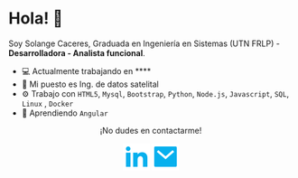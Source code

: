 # Hola! :wave:

Soy Solange Caceres, Graduada en Ingeniería en Sistemas (UTN FRLP) - **Desarrolladora - Analista funcional**.

- :computer: Actualmente trabajando en ****
- :telescope: Mi puesto es Ing. de datos satelital
- :gear: Trabajo con `HTML5`, `Mysql`, `Bootstrap`, `Python`, `Node.js`, `Javascript`, `SQL`, `Linux` ,  `Docker`
- :seedling: Aprendiendo `Angular`


<p align="center">¡No dudes en contactarme!</p>
<p align="center">
    <a href="#" alt="Linkedin"><img src="./assets/icons/linkedin-fill.svg"></a>
    <a href="mailto:#" alt="Mail"><img src="./assets/icons/mail-fill.svg"></a>
</p>
